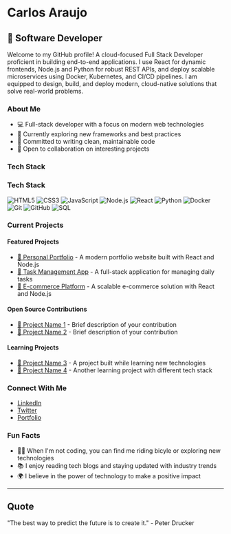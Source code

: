 # Carlos Araujo

## 🚀 Software Developer

Welcome to my GitHub profile! A cloud-focused Full Stack Developer proficient in building end-to-end applications. I use React for dynamic frontends, Node.js and Python for robust REST APIs, and deploy scalable microservices using Docker, Kubernetes, and CI/CD pipelines. I am equipped to design, build, and deploy modern, cloud-native solutions that solve real-world problems.

### About Me

- 💻 Full-stack developer with a focus on modern web technologies
- 🌱 Currently exploring new frameworks and best practices
- 🎯 Committed to writing clean, maintainable code
- 🤝 Open to collaboration on interesting projects

### Tech Stack

### Tech Stack

![HTML5](https://img.shields.io/badge/HTML5-E34F26?style=for-the-badge&logo=html5&logoColor=white&scale=2)
![CSS3](https://img.shields.io/badge/CSS3-1572B6?style=for-the-badge&logo=css3&logoColor=white&scale=2)
![JavaScript](https://img.shields.io/badge/JavaScript-F7DF1E?style=for-the-badge&logo=javascript&logoColor=black&scale=2)
![Node.js](https://img.shields.io/badge/Node.js-339933?style=for-the-badge&logo=nodedotjs&logoColor=white&scale=2)
![React](https://img.shields.io/badge/React-20232A?style=for-the-badge&logo=react&logoColor=61DAFB&scale=2)
![Python](https://img.shields.io/badge/Python-3776AB?style=for-the-badge&logo=python&logoColor=white&scale=2)
![Docker](https://img.shields.io/badge/Docker-2496ED?style=for-the-badge&logo=docker&logoColor=white&scale=2)
![Git](https://img.shields.io/badge/Git-F05032?style=for-the-badge&logo=git&logoColor=white&scale=2)
![GitHub](https://img.shields.io/badge/GitHub-100000?style=for-the-badge&logo=github&logoColor=white&scale=2)
![SQL](https://img.shields.io/badge/SQL-4479A1?style=for-the-badge&logo=mysql&logoColor=white&scale=2)

### Current Projects

#### Featured Projects

- [🔗 Personal Portfolio](https://github.com/carlos-araujo-aus/portfolio) - A modern portfolio website built with React and Node.js
- [🔗 Task Management App](https://github.com/carlos-araujo-aus/task-manager) - A full-stack application for managing daily tasks
- [🔗 E-commerce Platform](https://github.com/carlos-araujo-aus/ecommerce) - A scalable e-commerce solution with React and Node.js

#### Open Source Contributions

- [🔗 Project Name 1](https://github.com/organization/project1) - Brief description of your contribution
- [🔗 Project Name 2](https://github.com/organization/project2) - Brief description of your contribution

#### Learning Projects

- [🔗 Project Name 3](https://github.com/carlos-araujo-aus/learning-project) - A project built while learning new technologies
- [🔗 Project Name 4](https://github.com/carlos-araujo-aus/another-project) - Another learning project with different tech stack

### Connect With Me

- [LinkedIn](https://linkedin.com/in/your-profile)
- [Twitter](https://twitter.com/your-handle)
- [Portfolio](https://your-portfolio.com)

### Fun Facts

- 🚵‍♂️ When I'm not coding, you can find me riding bicyle or exploring new technologies
- 📚 I enjoy reading tech blogs and staying updated with industry trends
- 🌍 I believe in the power of technology to make a positive impact

---

## Quote

"The best way to predict the future is to create it." - Peter Drucker
